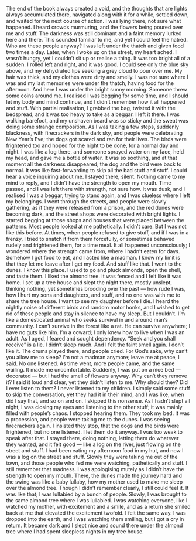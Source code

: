 The end of the book always created a void, and the thoughts that are lights always accumulated there, navigated along with it for a while, settled down, and waited for the next course of action. I was lying there, not sure what happened. I heard crowds murmuring, and the flowers being poured over me and stuff. The darkness was still dominant and a faint memory lurked here and there. This sounded familiar to me, and yet I could feel the hatred. Who are these people anyway? I was left under the thatch and given food two times a day. Later, when I woke up on the street, my heart ached. I wasn’t hungry, yet I couldn’t sit up or realise a thing. It was too bright all of a sudden. I rolled left and right, and it was good. I could see only the blue sky above, and my dehydrated lips seeking a grey cloud to pour over me. My hair was thick, and my clothes were dirty and smelly. I was not sure where I was and my last memories were under the thatch, having food for the afternoon. And here I was under the bright sunny morning. Someone threw some coins around me. I realised I was begging for some time, and I should let my body and mind continue, and I didn’t remember how it all happened and stuff. With partial realisation, I grabbed the bag, twisted it with the bedspread, and it was too heavy to take as a beggar. I left it there. I was walking barefoot, and my unshaven beard was so sticky and the sweat was doing some strange composition. As I was taking a few steps, suddenly blackness, with firecrackers in the dark sky, and people were celebrating New Year’s Eve; the dogs got scared and ran for their lives. The birds were frightened too and hoped for the night to be done, for a normal day and night. I was like a log there, and someone sprayed water on my face, held my head, and gave me a bottle of water. It was so soothing, and at that moment all the darkness disappeared; the dog and the bird were back to normal. It was like fast-forwarding to skip all the bad stuff and stuff. I could hear a voice inquiring about me. I stayed there, silent. Nothing came to my mind to reply, and I didn’t have the strength to open my mouth. Time passed, and I was left there with strength, not sure how. It was dusk, and I realised I was a beggar, trying to stand again, and I was clueless where I left my belongings. I went through the streets, and people were slowly gathering, as if they were released from a prison, and the red dunes were becoming dark, and the street shops were decorated with bright lights. I started begging at those shops and houses that were placed between the patterns. Most people looked at me pathetically. I didn’t care. But I was not like this before. At times, when people refused to give stuff, and if I was in a frenzy, I tried to snatch it from them forcefully, or sometimes behaved rudely and frightened them, for a time meal. It all happened unconsciously; I wondered where the strength came from, where I hadn’t eaten for days. Somehow I got food to eat, and I acted like a madman. I know my limit is that they let me leave after I get my food. And stuff like that. I went to the dunes. I know this place. I used to go and pluck almonds, open the shell, and taste them. I liked the almond tree. It was fenced and I felt like it was home. I set up a tree house and slept the night there, mostly unslept, thinking nothing, yet sometimes brooding over the past — how rude I was, how I hurt my sons and daughters, and stuff, and no one was with me to share the tree house. I want to see my daughter before I die. I heard the nightly noise of different birds and random motor honks, and I wished to get rid of these people and stay in silence to have my sleep. But I couldn’t. I’m like a domesticated animal who seeks survival in and around man’s community. I can’t survive in the forest like a rat. He can survive anywhere; I have no guts like him. I’m a coward; I only knew how to live when I was an adult. As I aged, I feared and sought dependency. “Seek and you shall receive” is a lie. I didn’t sleep much. And I felt the faint smell again. I don’t like it. The drums played there, and people cried. For God’s sake, why can’t you allow me to sleep? I’m not a madman anymore; leave me at peace, I said. No one listened. As time went, more people came, and the same wailing. It made me uncomfortable. Suddenly, I was put on a nice bed — decorated — but I had the smell of flowers anyway. Why can’t they remove it? I said it loud and clear, yet they didn’t listen to me. Why should they? Did I ever listen to them? I never listened to my children. I simply said some stuff to skip the conversation, yet they had it in their mind, and I was like, when did I say that, and so on and on. I skipped this nonsense. As I hadn’t slept all night, I was closing my eyes and listening to the other stuff; it was mainly filled with people’s chaos. I stopped hearing them. They took my bed. It was a procession, and people were taking me to the dunes. I was seeing firecrackers again. I insisted they stop, that the dogs and the birds were frightened, but no one listened. I let them do it anyway. I was too weak to speak after that. I stayed there, doing nothing, letting them do whatever they wanted, and it felt good — like a log on the river, just flowing on the street and stuff. I had been eating my afternoon food in my hut, and now I was a log on the street and stuff. Slowly they were taking me out of the town, and those people who fed me were watching, pathetically and stuff. I still remember that madness. I was apologising mutely as I didn’t have the strength to open my mouth. There, the dunes made the journey hard and the swing was like a baby lullaby, how my mother used to make me sleep over the almond tree. Though I didn’t remember clearly, I still could feel it. It was like that; I was lullabied by a bunch of people. Slowly, I was brought to the same almond tree where I was lullabied. I was watching everyone, like I watched my mother, with excitement and a smile, and as a return she smiled back at me that elevated the excitement twofold. I felt the same way. I was dropped into the earth, and I was watching them smiling, but I got a cry in return. It became dark and I slept nice and sound there under the almond tree where I had spent sleepless nights in my tree house.

